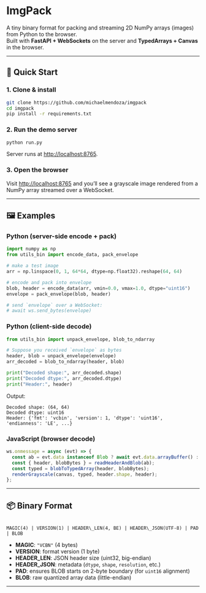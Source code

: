 # ImgPack

A tiny binary format for packing and streaming 2D NumPy arrays (images) from Python to the browser.  
Built with **FastAPI + WebSockets** on the server and **TypedArrays + Canvas** in the browser. 

---

## 🚀 Quick Start

### 1. Clone & install
```bash
git clone https://github.com/michaelmendoza/imgpack
cd imgpack
pip install -r requirements.txt
````

### 2. Run the demo server

```bash
python run.py
```

Server runs at [http://localhost:8765](http://localhost:8765).

### 3. Open the browser

Visit [http://localhost:8765](http://localhost:8765) and you’ll see a grayscale image rendered from a NumPy array streamed over a WebSocket.

---

## 🖼 Examples

### Python (server-side encode + pack)

```python
import numpy as np
from utils_bin import encode_data, pack_envelope

# make a test image
arr = np.linspace(0, 1, 64*64, dtype=np.float32).reshape(64, 64)

# encode and pack into envelope
blob, header = encode_data(arr, vmin=0.0, vmax=1.0, dtype="uint16")
envelope = pack_envelope(blob, header)

# send `envelope` over a WebSocket:
# await ws.send_bytes(envelope)
```

### Python (client-side decode)

```python
from utils_bin import unpack_envelope, blob_to_ndarray

# Suppose you received `envelope` as bytes
header, blob = unpack_envelope(envelope)
arr_decoded = blob_to_ndarray(header, blob)

print("Decoded shape:", arr_decoded.shape)
print("Decoded dtype:", arr_decoded.dtype)
print("Header:", header)
```

Output:

```
Decoded shape: (64, 64)
Decoded dtype: uint16
Header: {'fmt': 'vcbin', 'version': 1, 'dtype': 'uint16', 'endianness': 'LE', ...}
```

### JavaScript (browser decode)

```js
ws.onmessage = async (evt) => {
  const ab = evt.data instanceof Blob ? await evt.data.arrayBuffer() : evt.data;
  const { header, blobBytes } = readHeaderAndBlob(ab);
  const typed = blobToTypedArray(header, blobBytes);
  renderGrayscale(canvas, typed, header.shape, header);
};
```

---

## 📦 Binary Format

```

MAGIC(4) | VERSION(1) | HEADER\_LEN(4, BE) | HEADER\_JSON(UTF-8) | PAD | BLOB

````

- **MAGIC**: `"VCBN"` (4 bytes)  
- **VERSION**: format version (1 byte)  
- **HEADER_LEN**: JSON header size (uint32, big-endian)  
- **HEADER_JSON**: metadata (`dtype`, `shape`, `resolution`, etc.)  
- **PAD**: ensures BLOB starts on 2-byte boundary (for `uint16` alignment)  
- **BLOB**: raw quantized array data (little-endian)  

---